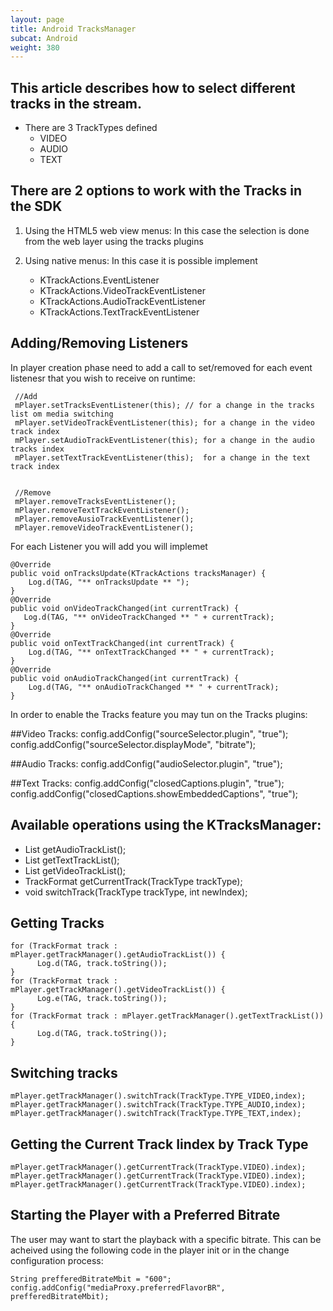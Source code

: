 ```yaml
---
layout: page
title: Android TracksManager
subcat: Android
weight: 380
---
```


## This article describes how to select different tracks in the stream.

- There are 3 TrackTypes defined
	* VIDEO
	* AUDIO
	* TEXT

## There are 2 options to work with the Tracks in the SDK

1. Using the HTML5 web view menus:
	In this case the selection is done from the web layer using the tracks plugins

2. Using native menus:
   In this case it is possible implement 
     * KTrackActions.EventListener
     * KTrackActions.VideoTrackEventListener
     * KTrackActions.AudioTrackEventListener
     * KTrackActions.TextTrackEventListener
    
## Adding/Removing Listeners 
     
 In player creation phase need to add a call to  set/removed for each event listenesr that you wish to receive on runtime:
   
   	 //Add
   	 mPlayer.setTracksEventListener(this); // for a change in the tracks list om media switching
   	 mPlayer.setVideoTrackEventListener(this); for a change in the video track index
   	 mPlayer.setAudioTrackEventListener(this); for a change in the audio tracks index
   	 mPlayer.setTextTrackEventListener(this);  for a change in the text track index
   	
   	 
   	 //Remove
   	 mPlayer.removeTracksEventListener();
   	 mPlayer.removeTextTrackEventListener();
   	 mPlayer.removeAusioTrackEventListener();
   	 mPlayer.removeVideoTrackEventListener();
   	 
            
  For each Listener you will add you will implemet

    @Override
    public void onTracksUpdate(KTrackActions tracksManager) {
		Log.d(TAG, "** onTracksUpdate ** ");
    }
    @Override
    public void onVideoTrackChanged(int currentTrack) {
       Log.d(TAG, "** onVideoTrackChanged ** " + currentTrack);
    }
    @Override
    public void onTextTrackChanged(int currentTrack) {
        Log.d(TAG, "** onTextTrackChanged ** " + currentTrack);
    }
    @Override
    public void onAudioTrackChanged(int currentTrack) {
        Log.d(TAG, "** onAudioTrackChanged ** " + currentTrack);
    }
  



In order to enable the Tracks feature you may tun on the Tracks plugins:

##Video Tracks:
config.addConfig("sourceSelector.plugin", "true");
config.addConfig("sourceSelector.displayMode", "bitrate");

##Audio Tracks:
config.addConfig("audioSelector.plugin", "true");

##Text Tracks:
config.addConfig("closedCaptions.plugin", "true");
config.addConfig("closedCaptions.showEmbeddedCaptions", "true");


## Available operations using the KTracksManager:

- List<TrackFormat> getAudioTrackList();
- List<TrackFormat> getTextTrackList();
- List<TrackFormat> getVideoTrackList();
- TrackFormat       getCurrentTrack(TrackType trackType);
- void              switchTrack(TrackType trackType, int newIndex);


##  Getting Tracks

	for (TrackFormat track : mPlayer.getTrackManager().getAudioTrackList()) {
          Log.d(TAG, track.toString());
    }
    for (TrackFormat track : mPlayer.getTrackManager().getVideoTrackList()) {
          Log.e(TAG, track.toString());
    }
    for (TrackFormat track : mPlayer.getTrackManager().getTextTrackList()) {
          Log.d(TAG, track.toString());
    }

##  Switching tracks


  	mPlayer.getTrackManager().switchTrack(TrackType.TYPE_VIDEO,index);
  	mPlayer.getTrackManager().switchTrack(TrackType.TYPE_AUDIO,index);
  	mPlayer.getTrackManager().switchTrack(TrackType.TYPE_TEXT,index);


## Getting the Current Track Iindex by Track Type

	mPlayer.getTrackManager().getCurrentTrack(TrackType.VIDEO).index);
	mPlayer.getTrackManager().getCurrentTrack(TrackType.VIDEO).index);
	mPlayer.getTrackManager().getCurrentTrack(TrackType.VIDEO).index);


##  Starting the Player with a Preferred Bitrate  

The user may want to start the playback with a specific bitrate. This can be acheived using the following code in the player init or in the change configuration process:

	String prefferedBitrateMbit = "600";
	config.addConfig("mediaProxy.preferredFlavorBR", prefferedBitrateMbit);
